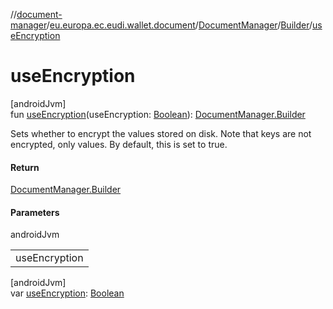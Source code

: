 //[document-manager](../../../../index.md)/[eu.europa.ec.eudi.wallet.document](../../index.md)/[DocumentManager](../index.md)/[Builder](index.md)/[useEncryption](use-encryption.md)

# useEncryption

[androidJvm]\
fun [useEncryption](use-encryption.md)(useEncryption: [Boolean](https://kotlinlang.org/api/latest/jvm/stdlib/kotlin/-boolean/index.html)): [DocumentManager.Builder](index.md)

Sets whether to encrypt the values stored on disk. Note that keys are not encrypted, only values. By default, this is
set to true.

#### Return

[DocumentManager.Builder](index.md)

#### Parameters

androidJvm

| |
|---|
| useEncryption |

[androidJvm]\
var [useEncryption](use-encryption.md): [Boolean](https://kotlinlang.org/api/latest/jvm/stdlib/kotlin/-boolean/index.html)
